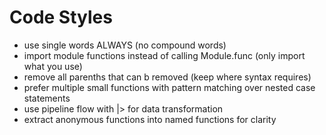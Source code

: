 # Code Styles

- use single words ALWAYS (no compound words)
- import module functions instead of calling Module.func (only import what you use)
- remove all parenths that can b removed (keep where syntax requires)
- prefer multiple small functions with pattern matching over nested case statements
- use pipeline flow with |> for data transformation
- extract anonymous functions into named functions for clarity